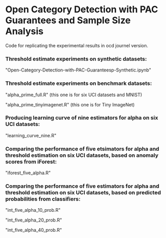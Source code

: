 # Open Category Detection with PAC Guarantees and Sample Size Analysis
Code for replicating the experimental results in ocd journel version.

### Threshold estimate experiments on synthetic datasets:

"Open-Category-Detection-with-PAC-Guaranteesp-Synthetic.ipynb"

### Threshold estimate experiments on benchmark datasets:

"alpha_prime_full.R" (this one is for six UCI datasets and MNIST)

"alpha_prime_tinyimagenet.R" (this one is for Tiny ImageNet)

### Producing learning curve of nine estimators for alpha on six UCI datasets:

"learning_curve_nine.R"

### Comparing the performance of five etsimators for alpha and threshold estimation on six UCI datasets, based on anomaly scores from iForest:

"iforest_five_alpha.R"

### Comparing the performance of five estimators for alpha and threshold estimation on six UCI datasets, based on predicted probabilities from classifiers:

"int_five_alpha_10_prob.R"

"int_five_alpha_20_prob.R"

"int_five_alpha_40_prob.R"



